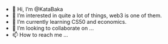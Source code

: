 - 👋 Hi, I’m @KataBaka
- 👀 I’m interested in quite a lot of things, web3 is one of them.
- 🌱 I’m currently learning CS50 and economics.
- 💞️ I’m looking to collaborate on ...
- 📫 How to reach me ...

<!---
KataBaka/KataBaka is a ✨ special ✨ repository because its `README.md` (this file) appears on your GitHub profile.
You can click the Preview link to take a look at your changes.
--->
